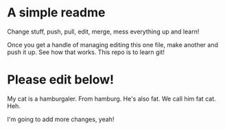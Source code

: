 # A simple readme

Change stuff, push, pull, edit, merge, mess everything up and learn!

Once you get a handle of managing editing this one file, make another and
push it up. See how that works. This repo is to learn git!

# Please edit below!

My cat is a hamburgaler. From hamburg. He's also fat. We call him fat cat. Heh.

I'm going to add more changes, yeah!
